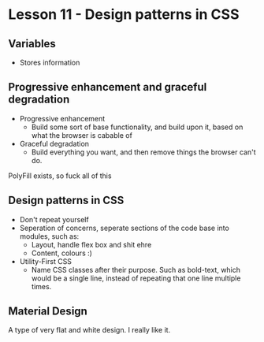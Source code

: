 # Lesson 11 - Design patterns in CSS
## Variables
- Stores information

## Progressive enhancement and graceful degradation
- Progressive enhancement
	- Build some sort of base functionality, and build upon it, based on what the browser is cabable of
- Graceful degradation
	- Build everything you want, and then remove things the browser can't do.

PolyFill exists, so fuck all of this

## Design patterns in CSS
- Don't repeat yourself
- Seperation of concerns, seperate sections of the code base into modules, such as:
	- Layout, handle flex box and shit ehre
	- Content, colours :)
- Utility-First CSS
	- Name CSS classes after their purpose. Such as bold-text, which would be a single line, instead of repeating that one line multiple times.

## Material Design
A type of very flat and white design. I really like it.
